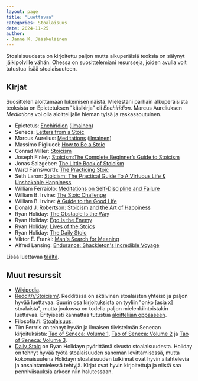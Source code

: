 ```yaml
---
layout: page
title: "Luettavaa"
categories: Stoalaisuus
date: 2024-11-25
author:
- Janne K. Jääskeläinen
---
```

Stoalaisuudesta on kirjoitettu paljon mutta alkuperäisiä teoksia on säiynyt jälkipolville vähän. Ohessa on suosittelemiani resursseja, joiden avulla voit tutustua lisää stoalaisuuteen.

## Kirjat
Suosittelen aloittamaan lukemisen näistä. Mielestäni parhain alkuperäisistä teoksista on Epictetuksen "käsikirja" eli _Enchiridion_. Marcus Aureliuksen _Mediations_ voi olla aloittelijalle hieman tylsä ja raskassoutuinen. 
* Epictetus: [Enchiridion](https://www.goodreads.com/book/show/24615.Enchiridion) ([ilmainen](http://www.ideonautics.net/manual2.htm))
* Seneca: [Letters from a Stoic](https://www.goodreads.com/book/show/12748281-letters-from-a-stoic)
* Marcus Aurelius: [Meditations](https://www.goodreads.com/book/show/30659.Meditations) ([ilmainen](https://lexundria.com/m_aur_med/0/lg))
* Massimo Pigliucci: [How to Be a Stoic](https://www.goodreads.com/book/show/31423245-how-to-be-a-stoic)
* Conrad Miller: [Stoicism](https://www.goodreads.com/book/show/44886684-stoicism)
* Joseph Finley: [Stoicism:The Complete Beginner’s Guide to Stoicism](https://www.goodreads.com/book/show/27270352-stoicism)
* Jonas Salzgeber: [The Little Book of Stoicism](https://www.goodreads.com/book/show/43621841-the-little-book-of-stoicism)
* Ward Farnsworth: [The Practicing Stoic](https://www.goodreads.com/book/show/42181183-the-practicing-stoic)
* Seth Laron: [Stoicism: The Practical Guide To A Virtuous Life & Unshakable Happiness](https://www.goodreads.com/book/show/25897600-stoicism)
* William Ferraiolo: [Meditations on Self-Discipline and Failure](https://www.goodreads.com/book/show/36351075-meditations-on-self-discipline-and-failure)
* William B. Irvine: [The Stoic Challenge](https://www.goodreads.com/book/show/44431618-the-stoic-challenge)
* William B. Irvine: [A Guide to the Good Life](https://www.goodreads.com/book/show/5617966-a-guide-to-the-good-life)
* Donald J. Robertson: [Stoicism and the Art of Happiness](https://www.goodreads.com/book/show/20757916-stoicism-and-the-art-of-happiness)
* Ryan Holiday: [The Obstacle Is the Way](https://www.goodreads.com/book/show/18668059-the-obstacle-is-the-way)
* Ryan Holiday: [Ego Is the Enemy](https://www.goodreads.com/book/show/27036528-ego-is-the-enemy)
* Ryan Holiday: [Lives of the Stoics](https://www.goodreads.com/book/show/50484473-lives-of-the-stoics)
* Ryan Holiday: [The Daily Stoic](https://www.goodreads.com/book/show/32327872-the-daily-stoic)
* Viktor E. Frankl: [Man's Search for Meaning](https://www.goodreads.com/book/show/19306508-man-s-search-for-meaning)
* Alfred Lansing: [Endurance: Shackleton's Incredible Voyage](https://www.goodreads.com/book/show/34443818-endurance)

Lisää luettavaa [täältä](https://www.reddit.com/r/Stoicism/wiki/library/).

## Muut resurssit
* [Wikipedia](https://fi.wikipedia.org/wiki/Stoalaisuus).
* [Reddit/r/Stoicism/](https://www.reddit.com/r/Stoicism/). Redditissä on aktiivinen stoalaisten yhteisö ja paljon hyvää luettavaa. Suurin osa kirjoituksista on tyyliin "onko [asia x] stoalaista", mutta joukossa on todella paljon mielenkiintoistakin luettavaa. Erityisesti kannattaa tutustua [aloittelijan oppaaseen](https://www.reddit.com/r/Stoicism/comments/1gxgv4f/read_before_posting_rstoicism_beginners_guide/). 
* Filosofia.fi: [Stoalaisuus](https://filosofia.fi/fi/ensyklopedia/stoalaisuus).
* Tim Ferrris on tehnyt hyvän ja ilmaisen tiivistelmän Senecan kirjoituksista: [Tao of Seneca: Volume 1](https://tim.blog/wp-content/uploads/2017/07/taoofseneca_vol1-1.pdf), [Tao of Seneca: Volume 2](https://tim.blog/wp-content/uploads/2017/07/taoofseneca_vol2.pdf) ja [Tao of Seneca: Volume 3](https://tim.blog/wp-content/uploads/2017/07/taoofseneca_vol3.pdf).
* [Daily Stoic](https://dailystoic.com/) on Ryan Holidayn pyörittämä sivusto stoalaisuudesta. Holiday on tehnyt hyvää työtä stoalaisuuden sanoman levittämisessä, mutta kokonaisuutena Holidayn stoalaisuuden tulkinnat ovat hyvin ailahtelevia ja ansaintamielessä tehtyjä. Kirjat ovat hyvin kirjoitettuja ja niistä saa penniviisauksia arkeen niin halutessaan. 
